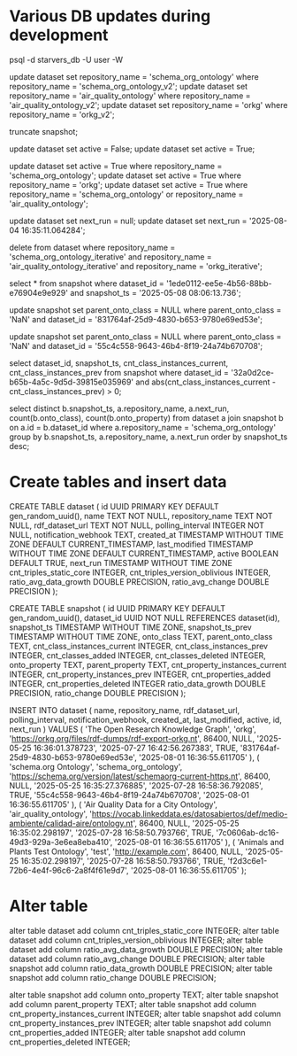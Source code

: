 # Various DB updates during development
psql -d starvers_db -U user -W

update dataset set repository_name = 'schema_org_ontology' where repository_name 
= 'schema_org_ontology_v2';
update dataset set repository_name = 'air_quality_ontology' where repository_name 
= 'air_quality_ontology_v2';
update dataset set repository_name = 'orkg' where repository_name 
= 'orkg_v2';

truncate snapshot;

update dataset set active = False;
update dataset set active = True;

update dataset set active = True where repository_name = 'schema_org_ontology';
update dataset set active = True where repository_name = 'orkg';
update dataset set active = True where repository_name = 'schema_org_ontology' or repository_name = 'air_quality_ontology';

update dataset set next_run = null;
update dataset set next_run = '2025-08-04 16:35:11.064284';

delete from dataset where repository_name = 'schema_org_ontology_iterative' and repository_name = 'air_quality_ontology_iterative' and repository_name = 'orkg_iterative';

select * from snapshot where dataset_id = '1ede0112-ee5e-4b56-88bb-e76904e9e929' and snapshot_ts = '2025-05-08 08:06:13.736';

update snapshot set parent_onto_class = NULL 
where parent_onto_class = 'NaN' 
and dataset_id = '831764af-25d9-4830-b653-9780e69ed53e';

update snapshot set parent_onto_class = NULL 
where parent_onto_class = 'NaN' 
and dataset_id = '55c4c558-9643-46b4-8f19-24a74b670708';

select dataset_id, snapshot_ts, cnt_class_instances_current, cnt_class_instances_prev from snapshot where dataset_id = '32a0d2ce-b65b-4a5c-9d5d-39815e035969' 
and abs(cnt_class_instances_current - cnt_class_instances_prev) > 0;

select distinct b.snapshot_ts, a.repository_name, a.next_run, count(b.onto_class), count(b.onto_property) from dataset a join snapshot b on a.id = b.dataset_id where a.repository_name = 'schema_org_ontology' group by b.snapshot_ts, a.repository_name, a.next_run  order by snapshot_ts desc;


# Create tables and insert data
CREATE TABLE dataset (
    id UUID PRIMARY KEY DEFAULT gen_random_uuid(),
    name TEXT NOT NULL,
    repository_name TEXT NOT NULL,
    rdf_dataset_url TEXT NOT NULL,
    polling_interval INTEGER NOT NULL,
    notification_webhook TEXT,
    created_at TIMESTAMP WITHOUT TIME ZONE DEFAULT CURRENT_TIMESTAMP,
    last_modified TIMESTAMP WITHOUT TIME ZONE DEFAULT CURRENT_TIMESTAMP,
    active BOOLEAN DEFAULT TRUE,
    next_run TIMESTAMP WITHOUT TIME ZONE
    cnt_triples_static_core INTEGER,
    cnt_triples_version_oblivious INTEGER,
    ratio_avg_data_growth DOUBLE PRECISION,
    ratio_avg_change DOUBLE PRECISION
);

CREATE TABLE snapshot (
    id UUID PRIMARY KEY DEFAULT gen_random_uuid(),
    dataset_id UUID NOT NULL REFERENCES dataset(id),
    snapshot_ts TIMESTAMP WITHOUT TIME ZONE,
    snapshot_ts_prev TIMESTAMP WITHOUT TIME ZONE,
    onto_class TEXT,
    parent_onto_class TEXT,
    cnt_class_instances_current INTEGER,
    cnt_class_instances_prev INTEGER,
    cnt_classes_added INTEGER,
    cnt_classes_deleted INTEGER,
    onto_property TEXT,
    parent_property TEXT,
    cnt_property_instances_current INTEGER,
    cnt_property_instances_prev INTEGER,
    cnt_properties_added INTEGER,
    cnt_properties_deleted INTEGER
    ratio_data_growth DOUBLE PRECISION,
    ratio_change DOUBLE PRECISION
);

INSERT INTO dataset (
    name,
    repository_name,
    rdf_dataset_url,
    polling_interval,
    notification_webhook,
    created_at,
    last_modified,
    active,
    id,
    next_run
) VALUES
(
    'The Open Research Knowledge Graph',
    'orkg',
    'https://orkg.org/files/rdf-dumps/rdf-export-orkg.nt',
    86400,
    NULL,
    '2025-05-25 16:36:01.378723',
    '2025-07-27 16:42:56.267383',
    TRUE,
    '831764af-25d9-4830-b653-9780e69ed53e',
    '2025-08-01 16:36:55.611705'
),
(
    'schema.org Ontology',
    'schema_org_ontology',
    'https://schema.org/version/latest/schemaorg-current-https.nt',
    86400,
    NULL,
    '2025-05-25 16:35:27.376885',
    '2025-07-28 16:58:36.792085',
    TRUE,
    '55c4c558-9643-46b4-8f19-24a74b670708',
    '2025-08-01 16:36:55.611705'
),
(
    'Air Quality Data for a City Ontology',
    'air_quality_ontology',
    'https://vocab.linkeddata.es/datosabiertos/def/medio-ambiente/calidad-aire/ontology.nt',
    86400,
    NULL,
    '2025-05-25 16:35:02.298197',
    '2025-07-28 16:58:50.793766',
    TRUE,
    '7c0606ab-dc16-49d3-929a-3e6ea8eba410',
    '2025-08-01 16:36:55.611705'
),
(
    'Animals and Plants Test Ontology',
    'test',
    'http://example.com',
    86400,
    NULL,
    '2025-05-25 16:35:02.298197',
    '2025-07-28 16:58:50.793766',
    TRUE,
    'f2d3c6e1-72b6-4e4f-96c6-2a8f4f61e9d7',
    '2025-08-01 16:36:55.611705'
);


# Alter table
alter table dataset add column cnt_triples_static_core INTEGER; 
alter table dataset add column cnt_triples_version_oblivious INTEGER; 
alter table dataset add column ratio_avg_data_growth DOUBLE PRECISION;
alter table dataset add column ratio_avg_change DOUBLE PRECISION;
alter table snapshot add column ratio_data_growth DOUBLE PRECISION;
alter table snapshot add column ratio_change DOUBLE PRECISION;

alter table snapshot add column onto_property TEXT;
alter table snapshot add column parent_property TEXT;
alter table snapshot add column cnt_property_instances_current INTEGER;
alter table snapshot add column cnt_property_instances_prev INTEGER;
alter table snapshot add column cnt_properties_added INTEGER;
alter table snapshot add column cnt_properties_deleted INTEGER;